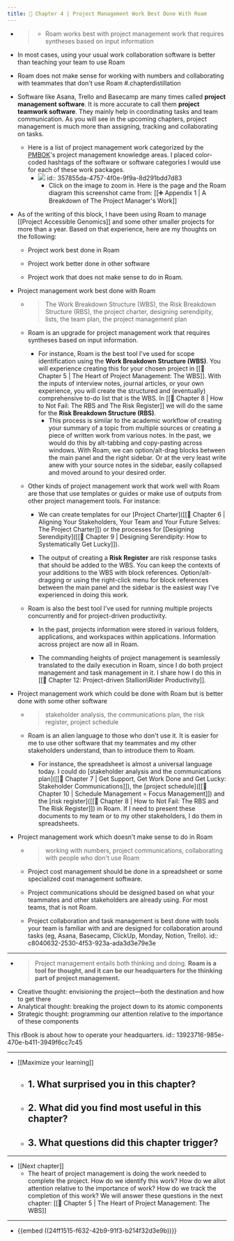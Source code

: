 ```yaml
---
title: 🧭 Chapter 4 | Project Management Work Best Done With Roam
---
```


- > - Roam works best with project management work that requires syntheses based on input information
- In most cases, using your usual work collaboration software is better than teaching your team to use Roam
- Roam does not make sense for working with numbers and collaborating with teammates that don't use Roam
#.chapterdistillation

- Software like Asana, Trello and Basecamp are many times called **project management software**. It is more accurate to call them **project teamwork software**. They mainly help in coordinating tasks and team communication. As you will see in the upcoming chapters, project management is much more than assigning, tracking and collaborating on tasks.
	 - Here is a list of project management work categorized by the [PMBOK](((3bf5ada8-53c9-4af0-aa78-2f6d1f395507)))'s project management knowledge areas. I placed color-coded hashtags of the software or software categories I would use for each of these work packages.
		 - ![](https://firebasestorage.googleapis.com/v0/b/firescript-577a2.appspot.com/o/imgs%2Fapp%2FRoamfu%2F1MACNUSEIL.png?alt=media&token=f50e3672-54d1-4a8c-b347-900c198ee252)
id:: 357855da-4757-4f0e-9f9a-8d291bdd7d83
			 - Click on the image to zoom in. Here is the page and the Roam diagram this screenshot came from: [[➕ Appendix 1 | A Breakdown of The Project Manager's Work]]

- As of the writing of this block, I have been using Roam to manage [[Project Accessible Genomics]] and some other smaller projects for more than a year. Based on that experience, here are my thoughts on the following:
	 - Project work best done in Roam

	 - Project work better done in other software

	 - Project work that does not make sense to do in Roam.

- Project management work best done with Roam
	 - > The Work Breakdown Structure (WBS), the Risk Breakdown Structure (RBS), the project charter, designing serendipity, lists, the team plan, the project management plan

	 - Roam is an upgrade for project management work that requires syntheses based on input information.
		 - For instance, Roam is the best tool I've used for scope identification using the **Work Breakdown Structure (WBS)**. You will experience creating this for your chosen project in [[🧰 Chapter 5 | The Heart of Project Management: The WBS]]. With the inputs of interview notes, journal articles, or your own experience, you will create the structured and (eventually) comprehensive to-do list that is the WBS. In [[🧰 Chapter 8 | How to Not Fail: The RBS and The Risk Register]] we will do the same for the **Risk Breakdown Structure (RBS)**.
			 - This process is similar to the academic workflow of creating your summary of a topic from multiple sources or creating a piece of written work from various notes. In the past, we would do this by alt-tabbing and copy-pasting across windows. With Roam, we can option/alt-drag blocks between the main panel and the right sidebar. Or at the very least write anew with your source notes in the sidebar, easily collapsed and moved around to your desired order.

	 - Other kinds of project management work that work well with Roam are those that use templates or guides or make use of outputs from other project management tools. For instance:
		 - We can create templates for our [Project Charter]([[🧰 Chapter 6 | Aligning Your Stakeholders, Your Team and Your Future Selves: The Project Charter]]) or the processes for [Designing Serendipity]([[🧰 Chapter 9 | Designing Serendipity: How to Systematically Get Lucky]]).

		 - The output of creating a **Risk Register** are risk response tasks that should be added to the WBS. You can keep the contexts of your additions to the WBS with block references. Option/alt-dragging or using the right-click menu for block references between the main panel and the sidebar is the easiest way I've experienced in doing this work.

	 - Roam is also the best tool I've used for running multiple projects concurrently and for project-driven productivity.
		 - In the past, projects information were stored in various folders, applications, and workspaces within applications. Information across project are now all in Roam.

		 - The commanding heights of project management is seamlessly translated to the daily execution in Roam, since I do both project management and task management in it. I share how I do this in [[🧰 Chapter 12: Project-driven Stallion\Rider Productivity]].

- Project management work which could be done with Roam but is better done with some other software
	 - > stakeholder analysis, the communications plan, the risk register, project schedule

	 - Roam is an alien language to those who don't use it. It is easier for me to use other software that my teammates and my other stakeholders understand, than to introduce them to Roam.
		 - For instance, the spreadsheet is almost a universal language today. I could do [stakeholder analysis and the communications plan]([[🧰 Chapter 7 | Get Support, Get Work Done and Get Lucky: Stakeholder Communications]]), the [project schedule]([[🧰 Chapter 10 | Schedule Management = Focus Management]]) and the [risk register]([[🧰 Chapter 8 | How to Not Fail: The RBS and The Risk Register]]) in Roam. If I need to present these documents to my team or to my other stakeholders, I do them in spreadsheets.

- Project management work which doesn't make sense to do in Roam
	 - > working with numbers, project communications, collaborating with people who don't use Roam

	 - Project cost management should be done in a spreadsheet or some specialized cost management software.

	 - Project communications should be designed based on what your teammates and other stakeholders are already using. For most teams, that is not Roam.

	 - Project collaboration and task management is best done with tools your team is familiar with and are designed for collaboration around tasks (eg, Asana, Basecamp, ClickUp, Monday, Notion, Trello).
id:: c8040632-2530-4f53-923a-ada3d3e79e3e

- ---

- > Project management entails both thinking and doing. **Roam is a tool for thought, and it can be our headquarters for the thinking part of project management.**
- Creative thought: envisioning the project—both the destination and how to get there
- Analytical thought: breaking the project down to its atomic components
- Strategic thought: programming our attention relative to the importance of these components

This rBook is about how to operate your headquarters.
id:: 13923716-985e-470e-b411-3949f6cc7c45

- ---

- [[Maximize your learning]]
	 - **1. What surprised you in this chapter?**
		 - 

	 - **2. What did you find most useful in this chapter?**
		 - 

	 - **3. What questions did this chapter trigger?**
		 - 

- ---

- [[Next chapter]]
	 - The heart of project management is doing the work needed to complete the project. How do we identify this work? How do we allot attention relative to the importance of work? How do we track the completion of this work? We will answer these questions in the next chapter: [[🧰 Chapter 5 | The Heart of Project Management: The WBS]]

- ---

- {{embed  ((24ff1515-f632-42b9-91f3-b214f32d3e9b))}}
